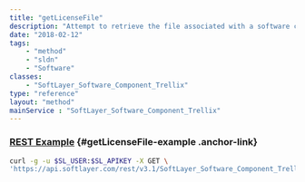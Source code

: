 ```yaml
---
title: "getLicenseFile"
description: "Attempt to retrieve the file associated with a software component.  If the software component does not support downloading license files an exception will be thrown. "
date: "2018-02-12"
tags:
    - "method"
    - "sldn"
    - "Software"
classes:
    - "SoftLayer_Software_Component_Trellix"
type: "reference"
layout: "method"
mainService : "SoftLayer_Software_Component_Trellix"
---
```


### [REST Example](#getLicenseFile-example) <a href="/article/rest/"><i class="fas fa-question"></i></a> {#getLicenseFile-example .anchor-link} 
```bash
curl -g -u $SL_USER:$SL_APIKEY -X GET \
'https://api.softlayer.com/rest/v3.1/SoftLayer_Software_Component_Trellix/{SoftLayer_Software_Component_TrellixID}/getLicenseFile'
```
